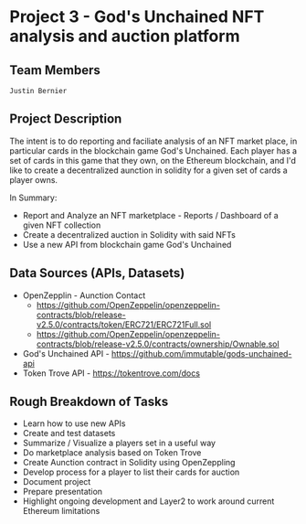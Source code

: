 # Project 3 - God's Unchained NFT analysis and auction platform

## Team Members
    Justin Bernier

## Project Description

   The intent is to do reporting and faciliate analysis of an NFT market place, in particular cards in the blockchain game God's Unchained. 
   Each player has a set of cards in this game that they own, on the Ethereum blockchain, and I'd like to create a decentralized aunction
   in solidity for a given set of cards a player owns.  

   In Summary:
   * Report and Analyze an NFT marketplace - Reports / Dashboard of a given NFT collection
   * Create a decentralized auction in Solidity with said NFTs
   * Use a new API from blockchain game God's Unchained 

## Data Sources (APIs, Datasets)
   * OpenZepplin - Aunction Contact
       * https://github.com/OpenZeppelin/openzeppelin-contracts/blob/release-v2.5.0/contracts/token/ERC721/ERC721Full.sol
       * https://github.com/OpenZeppelin/openzeppelin-contracts/blob/release-v2.5.0/contracts/ownership/Ownable.sol
   * God's Unchained API - https://github.com/immutable/gods-unchained-api
   * Token Trove API - https://tokentrove.com/docs
    
## Rough Breakdown of Tasks
   * Learn how to use new APIs
   * Create and test datasets
   * Summarize / Visualize a players set in a useful way
   * Do marketplace analysis based on Token Trove
   * Create Aunction contract in Solidity using OpenZeppling
   * Develop process for a player to list their cards for auction
   * Document project
   * Prepare presentation
   * Highlight ongoing development and Layer2 to work around current Ethereum limitations
    
